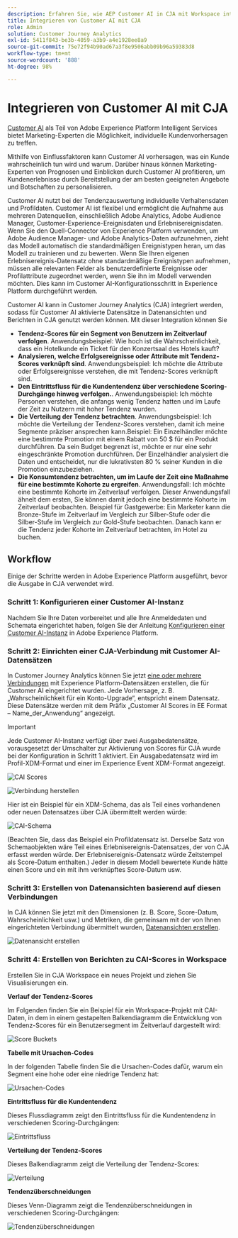 ```yaml
---
description: Erfahren Sie, wie AEP Customer AI in CJA mit Workspace integriert wird.
title: Integrieren von Customer AI mit CJA
role: Admin
solution: Customer Journey Analytics
exl-id: 5411f843-be3b-4059-a3b9-a4e1928ee8a9
source-git-commit: 75e72f94b90ad67a3f8e9506abb09b96a59383d8
workflow-type: tm+mt
source-wordcount: '888'
ht-degree: 98%

---
```


# Integrieren von Customer AI mit CJA

[Customer AI](https://experienceleague.adobe.com/docs/experience-platform/intelligent-services/customer-ai/overview.html?lang=de) als Teil von Adobe Experience Platform Intelligent Services bietet Marketing-Experten die Möglichkeit, individuelle Kundenvorhersagen zu treffen.

Mithilfe von Einflussfaktoren kann Customer AI vorhersagen, was ein Kunde wahrscheinlich tun wird und warum. Darüber hinaus können Marketing-Experten von Prognosen und Einblicken durch Customer AI profitieren, um Kundenerlebnisse durch Bereitstellung der am besten geeigneten Angebote und Botschaften zu personalisieren.

Customer AI nutzt bei der Tendenzauswertung individuelle Verhaltensdaten und Profildaten. Customer AI ist flexibel und ermöglicht die Aufnahme aus mehreren Datenquellen, einschließlich Adobe Analytics, Adobe Audience Manager, Customer-Experience-Ereignisdaten und Erlebnisereignisdaten. Wenn Sie den Quell-Connector von Experience Platform verwenden, um Adobe Audience Manager- und Adobe Analytics-Daten aufzunehmen, zieht das Modell automatisch die standardmäßigen Ereignistypen heran, um das Modell zu trainieren und zu bewerten. Wenn Sie Ihren eigenen Erlebnisereignis-Datensatz ohne standardmäßige Ereignistypen aufnehmen, müssen alle relevanten Felder als benutzerdefinierte Ereignisse oder Profilattribute zugeordnet werden, wenn Sie ihn im Modell verwenden möchten. Dies kann im Customer AI-Konfigurationsschritt in Experience Platform durchgeführt werden. &#x200B;

Customer AI kann in Customer Journey Analytics (CJA) integriert werden, sodass für Customer AI aktivierte Datensätze in Datenansichten und Berichten in CJA genutzt werden können. Mit dieser Integration können Sie

* **Tendenz-Scores für ein Segment von Benutzern im Zeitverlauf verfolgen**. Anwendungsbeispiel: Wie hoch ist die Wahrscheinlichkeit, dass ein Hotelkunde ein Ticket für den Konzertsaal des Hotels kauft?
* **Analysieren, welche Erfolgsereignisse oder Attribute mit Tendenz-Scores verknüpft sind**. &#x200B;Anwendungsbeispiel: Ich möchte die Attribute oder Erfolgsereignisse verstehen, die mit Tendenz-Scores verknüpft sind.
* **Den Eintrittsfluss für die Kundentendenz über verschiedene Scoring-Durchgänge hinweg verfolgen.**. Anwendungsbeispiel: Ich möchte Personen verstehen, die anfangs wenig Tendenz hatten und im Laufe der Zeit zu Nutzern mit hoher Tendenz wurden. 
* **Die Verteilung der Tendenz betrachten**. Anwendungsbeispiel: Ich möchte die Verteilung der Tendenz-Scores verstehen, damit ich meine Segmente präziser ansprechen kann.Beispiel: Ein Einzelhändler möchte eine bestimmte Promotion mit einem Rabatt von 50 $ für ein Produkt durchführen. Da sein Budget begrenzt ist, möchte er nur eine sehr eingeschränkte Promotion durchführen. Der Einzelhändler analysiert die Daten und entscheidet, nur die lukrativsten 80 % seiner Kunden in die Promotion einzubeziehen.
* **Die Konsumtendenz betrachten, um im Laufe der Zeit eine Maßnahme für eine bestimmte Kohorte zu ergreifen**. Anwendungsfall: Ich möchte eine bestimmte Kohorte im Zeitverlauf verfolgen. Dieser Anwendungsfall ähnelt dem ersten, Sie können damit jedoch eine bestimmte Kohorte im Zeitverlauf beobachten. Beispiel für Gastgewerbe: Ein Marketer kann die Bronze-Stufe im Zeitverlauf im Vergleich zur Silber-Stufe oder die Silber-Stufe im Vergleich zur Gold-Stufe beobachten. Danach kann er die Tendenz jeder Kohorte im Zeitverlauf betrachten, im Hotel zu buchen. &#x200B;

## Workflow

Einige der Schritte werden in Adobe Experience Platform ausgeführt, bevor die Ausgabe in CJA verwendet wird.

### Schritt 1: Konfigurieren einer Customer AI-Instanz

Nachdem Sie Ihre Daten vorbereitet und alle Ihre Anmeldedaten und Schemata eingerichtet haben, folgen Sie der Anleitung [Konfigurieren einer Customer AI-Instanz](https://experienceleague.adobe.com/docs/experience-platform/intelligent-services/customer-ai/user-guide/configure.html?lang=de) in Adobe Experience Platform.

### Schritt 2: Einrichten einer CJA-Verbindung mit Customer AI-Datensätzen

In Customer Journey Analytics können Sie jetzt [eine oder mehrere Verbindungen](/help/connections/create-connection.md) mit Experience Platform-Datensätzen erstellen, die für Customer AI eingerichtet wurden. Jede Vorhersage, z. B. „Wahrscheinlichkeit für ein Konto-Upgrade“, entspricht einem Datensatz. Diese Datensätze werden mit dem Präfix „Customer AI Scores in EE Format – Name_der_Anwendung“ angezeigt.

>[!IMPORTANT]
>
>Jede Customer AI-Instanz verfügt über zwei Ausgabedatensätze, vorausgesetzt der Umschalter zur Aktivierung von Scores für CJA wurde bei der Konfiguration in Schritt 1 aktiviert. Ein Ausgabedatensatz wird im Profil-XDM-Format und einer im Experience Event XDM-Format angezeigt.

![CAI Scores](assets/cai-scores.png)

![Verbindung herstellen](assets/create-conn.png)

Hier ist ein Beispiel für ein XDM-Schema, das als Teil eines vorhandenen oder neuen Datensatzes über CJA übermittelt werden würde:

![CAI-Schema](assets/cai-schema.png)

(Beachten Sie, dass das Beispiel ein Profildatensatz ist. Derselbe Satz von Schemaobjekten wäre Teil eines Erlebnisereignis-Datensatzes, der von CJA erfasst werden würde. Der Erlebnisereignis-Datensatz würde Zeitstempel als Score-Datum enthalten.) Jeder in diesem Modell bewertete Kunde hätte einen Score und ein mit ihm verknüpftes Score-Datum usw.

### Schritt 3: Erstellen von Datenansichten basierend auf diesen Verbindungen

In CJA können Sie jetzt mit den Dimensionen (z. B. Score, Score-Datum, Wahrscheinlichkeit usw.) und Metriken, die gemeinsam mit der von Ihnen eingerichteten Verbindung übermittelt wurden, [Datenansichten erstellen](/help/data-views/create-dataview.md).

![Datenansicht erstellen](assets/create-dataview.png)

### Schritt 4: Erstellen von Berichten zu CAI-Scores in Workspace

Erstellen Sie in CJA Workspace ein neues Projekt und ziehen Sie Visualisierungen ein.

**Verlauf der Tendenz-Scores**

Im Folgenden finden Sie ein Beispiel für ein Workspace-Projekt mit CAI-Daten, in dem in einem gestapelten Balkendiagramm die Entwicklung von Tendenz-Scores für ein Benutzersegment im Zeitverlauf dargestellt wird:

![Score Buckets](assets/workspace-scores.png)

**Tabelle mit Ursachen-Codes**

In der folgenden Tabelle finden Sie die Ursachen-Codes dafür, warum ein Segment eine hohe oder eine niedrige Tendenz hat:

![Ursachen-Codes](assets/reason-codes.png)

**Eintrittsfluss für die Kundentendenz**

Dieses Flussdiagramm zeigt den Eintrittsfluss für die Kundentendenz in verschiedenen Scoring-Durchgängen:

![Eintrittsfluss](assets/flow.png)

**Verteilung der Tendenz-Scores**

Dieses Balkendiagramm zeigt die Verteilung der Tendenz-Scores:

![Verteilung](assets/distribution.png)

**Tendenzüberschneidungen**

Dieses Venn-Diagramm zeigt die Tendenzüberschneidungen in verschiedenen Scoring-Durchgängen:

![Tendenzüberschneidungen](assets/venn.png)
